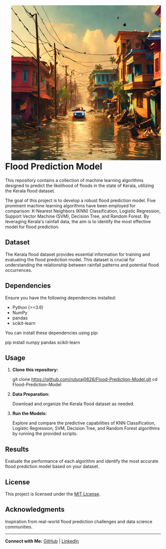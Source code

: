 <div>
  <div style="float: right; margin-left: 20px;">
    <img src="Flood_Prediction.png" alt="Flood Prediction Model" width="1000" height="500">
  </div> 

  # Flood Prediction Model
 
  This repository contains a collection of machine learning algorithms designed to predict the likelihood of floods in the state of Kerala, utilizing the Kerala flood dataset.

  The goal of this project is to develop a robust flood prediction model. Five prominent machine learning algorithms have been employed for comparison: K-Nearest Neighbors (KNN) Classification, Logistic Regression, Support Vector Machine (SVM), Decision Tree, and Random Forest. By leveraging Kerala's rainfall data, the aim is to identify the most effective model for flood prediction.

  ## Dataset

  The Kerala flood dataset provides essential information for training and evaluating the flood prediction model. This dataset is crucial for understanding the relationship between rainfall patterns and potential flood occurrences.

  ## Dependencies

  Ensure you have the following dependencies installed:

  - Python (>=3.6)
  - NumPy
  - pandas
  - scikit-learn

  You can install these dependencies using pip:

  pip install numpy pandas scikit-learn

  ## Usage

  1. **Clone this repository:**

     git clone https://github.com/ruturaj0626/Flood-Prediction-Model.git
     cd Flood-Prediction-Model

  2. **Data Preparation:**

     Download and organize the Kerala flood dataset as needed.

  3. **Run the Models:** 

     Explore and compare the predictive capabilities of KNN Classification, Logistic Regression, SVM, Decision Tree, and Random Forest algorithms by running the provided scripts.

  ## Results

  Evaluate the performance of each algorithm and identify the most accurate flood prediction model based on your dataset.

  ## License

  This project is licensed under the [MIT License](LICENSE).

  ## Acknowledgments

  Inspiration from real-world flood prediction challenges and data science communities.

  ---

  **Connect with Me:**
  [GitHub](https://github.com/ruturaj0626) | [LinkedIn](https://www.linkedin.com/in/ruturaj-ranpise/)
</div>
